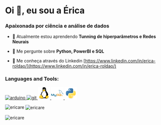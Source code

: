 <h1 align="left">Oi 👋, eu sou a Érica</h1>
<h3 align="left">Apaixonada por ciência e análise de dados</h3>

- 🌱 Atualmente estou aprendendo **Tunning de hiperparâmetros e Redes Neurais**

- 💬 Me pergunte sobre **Python, PowerBI e SQL**

- 📄 Me conheça através do Linkedin [https://www.linkedin.com/in/erica-roldao/](https://www.linkedin.com/in/erica-roldao/)

<p align="left">
</p>

<h3 align="left">Languages and Tools:</h3>
<p align="left"> <a href="https://www.arduino.cc/" target="_blank" rel="noreferrer"> <img src="https://cdn.worldvectorlogo.com/logos/arduino-1.svg" alt="arduino" width="40" height="40"/> </a> <a href="https://git-scm.com/" target="_blank" rel="noreferrer"> <img src="https://www.vectorlogo.zone/logos/git-scm/git-scm-icon.svg" alt="git" width="40" height="40"/> </a> <a href="https://www.linux.org/" target="_blank" rel="noreferrer"> <img src="https://raw.githubusercontent.com/devicons/devicon/master/icons/linux/linux-original.svg" alt="linux" width="40" height="40"/> </a> <a href="https://www.mysql.com/" target="_blank" rel="noreferrer"> <img src="https://raw.githubusercontent.com/devicons/devicon/master/icons/mysql/mysql-original-wordmark.svg" alt="mysql" width="40" height="40"/> </a> <a href="https://www.python.org" target="_blank" rel="noreferrer"> <img src="https://raw.githubusercontent.com/devicons/devicon/master/icons/python/python-original.svg" alt="python" width="40" height="40"/> </a> </p>

<p><img align="left" src="https://github-readme-stats.vercel.app/api/top-langs?username=ericare&show_icons=true&locale=en&layout=compact" alt="ericare" /></p>

<p>&nbsp;<img align="center" src="https://github-readme-stats.vercel.app/api?username=ericare&show_icons=true&locale=en" alt="ericare" /></p>

<p><img align="center" src="https://github-readme-streak-stats.herokuapp.com/?user=ericare&" alt="ericare" /></p>



<!--
**ericare/ericare** is a ✨ _special_ ✨ repository because its `README.md` (this file) appears on your GitHub profile.

Here are some ideas to get you started:

- 🔭 I’m currently working on ...
- 🌱 I’m currently learning ...
- 👯 I’m looking to collaborate on ...
- 🤔 I’m looking for help with ...
- 💬 Ask me about ...
- 📫 How to reach me: ...
- 😄 Pronouns: ...
- ⚡ Fun fact: ...
-->
